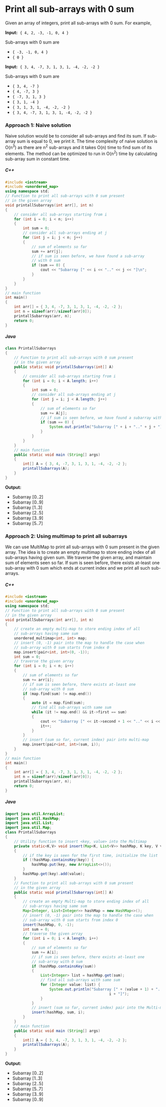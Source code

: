 # Print all sub-arrays with 0 sum
Given an array of integers, print all sub-arrays with 0 sum.
For example,

**Input:**  `{ 4, 2, -3, -1, 0, 4 }`

Sub-arrays with 0 sum are
+ `{ -3, -1, 0, 4 }`
+ `{ 0 }`

**Input:**  `{ 3, 4, -7, 3, 1, 3, 1, -4, -2, -2 }`

Sub-arrays with 0 sum are
+ `{ 3, 4, -7 }`
+ `{ 4, -7, 3 }`
+ `{ -7, 3, 1, 3 }`
+ `{ 3, 1, -4 }`
+ `{ 3, 1, 3, 1, -4, -2, -2 }`
+ `{ 3, 4, -7, 3, 1, 3, 1, -4, -2, -2 }`

### Approach 1: Naive solution
Naive solution would be to consider all sub-arrays and find its sum. If sub-array sum is equal to 0, we print it. The time complexity of naive solution is O(n<sup>3</sup>) as there are n<sup>2</sup> sub-arrays and it takes O(n) time to find sum of its elements. The method can be optimized to run in O(n<sup>2</sup>) time by calculating sub-array sum in constant time.

##### C++
```C++
#include <iostream>
#include <unordered_map>
using namespace std;
// Function to print all sub-arrays with 0 sum present
// in the given array
void printallSubarrays(int arr[], int n)
{
    // consider all sub-arrays starting from i
    for (int i = 0; i < n; i++)
    {
        int sum = 0;
        // consider all sub-arrays ending at j
        for (int j = i; j < n; j++)
        {
            // sum of elements so far
            sum += arr[j];
            // if sum is seen before, we have found a sub-array
            // with 0 sum
            if (sum == 0) {
                cout << "Subarray [" << i << ".." << j << "]\n";
            }
        }
    }
}
// main function
int main()
{
    int arr[] = { 3, 4, -7, 3, 1, 3, 1, -4, -2, -2 };
    int n = sizeof(arr)/sizeof(arr[0]);
    printallSubarrays(arr, n);
    return 0;
}
```

##### Java
```Java
class PrintallSubarrays
{
    // Function to print all sub-arrays with 0 sum present
    // in the given array
    public static void printallSubarrays(int[] A)
    {
        // consider all sub-arrays starting from i
        for (int i = 0; i < A.length; i++)
        {
            int sum = 0;
            // consider all sub-arrays ending at j
            for (int j = i; j < A.length; j++)
            {
                // sum of elements so far
                sum += A[j];
                // if sum is seen before, we have found a subarray with 0 sum
                if (sum == 0) {
                    System.out.println("Subarray [" + i + ".." + j + "]");
                }
            }
        }
    }
    // main function
    public static void main (String[] args)
    {
        int[] A = { 3, 4, -7, 3, 1, 3, 1, -4, -2, -2 };
        printallSubarrays(A);
    }
}
```
**Output:**
+ Subarray [0..2]
+ Subarray [0..9]
+ Subarray [1..3]
+ Subarray [2..5]
+ Subarray [3..9]
+ Subarray [5..7]

### Approach 2: Using multimap to print all subarrays
We can use MultiMap to print all sub-arrays with 0 sum present in the given array. The idea is to create an empty multimap to store ending index of all sub-arrays having given sum. We traverse the given array, and maintain sum of elements seen so far. If sum is seen before, there exists at-least one sub-array with 0 sum which ends at current index and we print all such sub-arrays.

##### C++
```C++
#include <iostream>
#include <unordered_map>
using namespace std;
// Function to print all sub-arrays with 0 sum present
// in the given array
void printallSubarrays(int arr[], int n)
{
    // create an empty multi-map to store ending index of all
    // sub-arrays having same sum
    unordered_multimap<int, int> map;
    // insert (0, -1) pair into the map to handle the case when
    // sub-array with 0 sum starts from index 0
    map.insert(pair<int, int>(0, -1));
    int sum = 0;
    // traverse the given array
    for (int i = 0; i < n; i++)
    {
        // sum of elements so far
        sum += arr[i];
        // if sum is seen before, there exists at-least one
        // sub-array with 0 sum
        if (map.find(sum) != map.end())
        {
            auto it = map.find(sum);
            // find all sub-arrays with same sum
            while (it != map.end() && it->first == sum)
            {
                cout << "Subarray [" << it->second + 1 << ".." << i << "]\n";
                it++;
            }
        }
        // insert (sum so far, current index) pair into multi-map
        map.insert(pair<int, int>(sum, i));
    }
}
// main function
int main()
{
    int arr[] = { 3, 4, -7, 3, 1, 3, 1, -4, -2, -2 };
    int n = sizeof(arr)/sizeof(arr[0]);
    printallSubarrays(arr, n);
    return 0;
}
```

##### Java
```Java
import java.util.ArrayList;
import java.util.HashMap;
import java.util.List;
import java.util.Map;
class PrintallSubarrays
{
    // Utility function to insert <key, value> into the Multimap
    private static<K,V> void insert(Map<K, List<V>> hashMap, K key, V value)
    {
        // if the key is seen for the first time, initialize the list
        if (!hashMap.containsKey(key)) {
            hashMap.put(key, new ArrayList<>());
        }
        hashMap.get(key).add(value);
    }
    // Function to print all sub-arrays with 0 sum present
    // in the given array
    public static void printallSubarrays(int[] A)
    {
        // create an empty Multi-map to store ending index of all
        // sub-arrays having same sum
        Map<Integer, List<Integer>> hashMap = new HashMap<>();
        // insert (0, -1) pair into the map to handle the case when
        // sub-array with 0 sum starts from index 0
        insert(hashMap, 0, -1);
        int sum = 0;
        // traverse the given array
        for (int i = 0; i < A.length; i++)
        {
            // sum of elements so far
            sum += A[i];
            // if sum is seen before, there exists at-least one
            // sub-array with 0 sum
            if (hashMap.containsKey(sum))
            {
                List<Integer> list = hashMap.get(sum);
                // find all sub-arrays with same sum
                for (Integer value: list) {
                    System.out.println("Subarray [" + (value + 1) + ".." +
                                               i + "]");
                }
            }
            // insert (sum so far, current index) pair into the Multi-map
            insert(hashMap, sum, i);
        }
    }
    // main function
    public static void main (String[] args)
    {
        int[] A = { 3, 4, -7, 3, 1, 3, 1, -4, -2, -2 };
        printallSubarrays(A);
    }
}
```
**Output:**
+ Subarray [0..2]
+ Subarray [1..3]
+ Subarray [2..5]
+ Subarray [5..7]
+ Subarray [3..9]
+ Subarray [0..9]